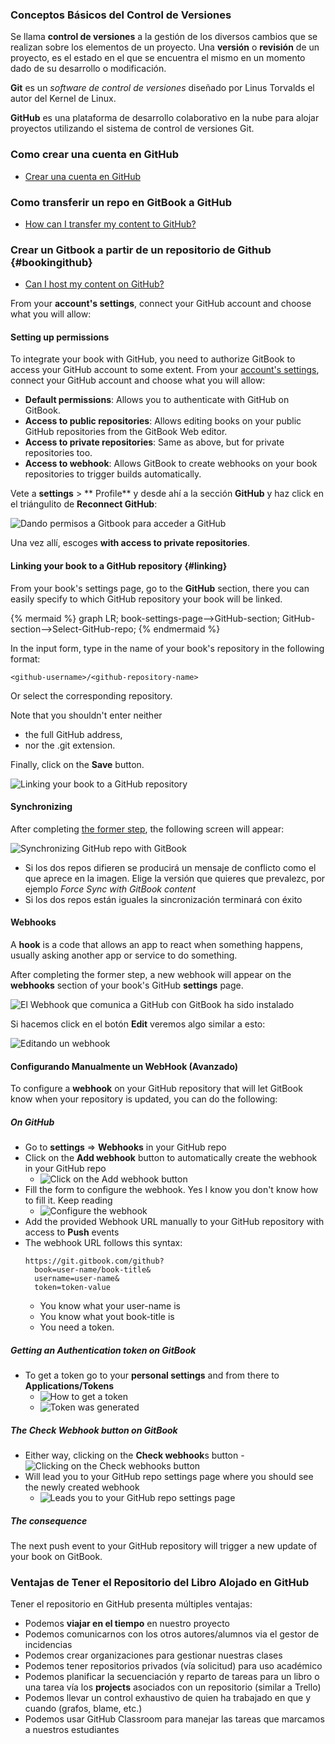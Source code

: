 ### Conceptos Básicos del Control de Versiones

Se llama **control de versiones** a la gestión de los diversos cambios que se realizan sobre los elementos de un proyecto. Una **versión** o **revisión** de un proyecto, es el estado en el que se encuentra el mismo en un momento dado de su desarrollo o modificación.

**Git**  es un *software de control de versiones* diseñado por Linus Torvalds el autor del Kernel de Linux.

**GitHub** es una plataforma de desarrollo colaborativo en la nube para alojar proyectos utilizando el sistema de control de versiones Git.

### Como crear una cuenta en GitHub

* [Crear una cuenta en GitHub](https://github.com/join?source=header-home)

### Como transferir un repo en GitBook a GitHub 

* [How can I transfer my content to GitHub?](https://help.gitbook.com/github/how-can-i-export-to-repo.html)

### Crear un Gitbook a partir de un repositorio de Github {#bookingithub}

* [Can I host my content on GitHub?](https://help.gitbook.com/github/can-i-host-on-github.html)


From your **account's settings**, connect your GitHub account and choose what you will allow:

#### Setting up permissions

To integrate your book with GitHub, you need to authorize GitBook to access your GitHub account to some extent. From your [account's settings](https://www.gitbook.com/settings "account settings"), connect your GitHub account and choose what you will allow:

* **Default permissions**: Allows you to authenticate with GitHub on GitBook.
* **Access to public repositories**: Allows editing books on your public GitHub repositories from the GitBook Web editor.
* **Access to private repositories**: Same as above, but for private repositories too.
* **Access to webhook**: Allows GitBook to create webhooks on your book repositories to trigger builds automatically.

Vete a **settings** > ** Profile** y desde ahí a la sección **GitHub** y haz click en el triángulito de **Reconnect GitHub**:

![Dando permisos a Gitbook para acceder a GitHub](/assets/colaboracion/dandopermisosagitbookparaaccederagithub.png)

Una vez allí, escoges **with access to private repositories**.


#### Linking your book to a GitHub repository {#linking} 

From your book's settings page, go to the **GitHub** section, there you can easily specify to which GitHub repository your book will be linked.


{% mermaid %}
graph LR;
  book-settings-page-->GitHub-section;
  GitHub-section-->Select-GitHub-repo;
{% endmermaid %}



In the input form, type in the name of your book's repository in the following format:

```
<github-username>/<github-repository-name>
```

Or select the corresponding repository.

Note that you shouldn't enter neither 
* the full GitHub address, 
* nor the .git extension.

Finally, click on the **Save** button.

![Linking your book to a GitHub repository](/assets/colaboracion/linkingyourbooktoagithubrepo.png)

#### Synchronizing 

After completing [the former step](#linking), the following screen will appear: 

![Synchronizing GitHub repo with GitBook](/assets/colaboracion/syncgithubgitbook.png)

* Si los dos repos difieren se producirá un mensaje de conflicto como el que aprece en la imagen. Elige la versión que quieres que prevalezc, por ejemplo *Force Sync with GitBook content* 
* Si los dos repos están iguales la sincronización terminará con éxito


#### Webhooks

A **hook** is a code that allows an app to react when something happens, usually asking another app or service to do something.

After completing the former step, a new webhook  will appear on the **webhooks** section of your book's GitHub **settings** page. 

![El Webhook que comunica a GitHub con GitBook ha sido instalado](/assets/colaboracion/webhookinstalledforgithubrepo.png)

Si hacemos click en el botón **Edit** veremos algo similar a esto:

![Editando un webhook](/assets/colaboracion/ediciondeunwebhook.png)

#### Configurando Manualmente un WebHook (Avanzado)

To configure a **webhook** on your GitHub repository that will let GitBook know when your repository is updated, you can do the following:

##### On GitHub
* Go to **settings** ⇒ **Webhooks** in your GitHub repo
* Click on the **Add webhook** button to automatically create the webhook in your GitHub repo
  - ![Click on the **Add webhook** button](/assets/colaboracion/add-webhook-button.png)
* Fill the form to configure the webhook. Yes I know you don't know how to fill it. Keep reading
  - ![Configure the webhook](/assets/colaboracion/configuring-webhook.png)
* Add the provided Webhook URL manually to your GitHub repository with access to **Push** events
* The webhook URL follows this syntax: 
  ```
  https://git.gitbook.com/github?
    book=user-name/book-title&
    username=user-name&
    token=token-value
  ```
  - You know what your user-name is
  - You know what yout book-title is
  - You need a token.
    
##### Getting an Authentication token on GitBook

* To get a token go to your **personal settings** and from there to **Applications/Tokens**
  - ![How to get a token](/assets/colaboracion/generate-a-token.png)
  - ![Token was generated](/token-generado.png)
  
##### The Check Webhook button on GitBook

* Either way, clicking on the **Check webhook**s button 
  -![Clicking on the **Check webhook**s button](/assets/colaboracion/check-webhook-button-gitbook.png)
* Will lead you to your GitHub repo settings page where you should see the newly created webhook
  - ![Leads you to your GitHub repo settings page](/assets/colaboracion/leads-you-to-github-webhook.png)

##### The consequence

The next push event to your GitHub repository will trigger a new update of your book on GitBook.


### Ventajas de Tener el Repositorio del Libro Alojado en GitHub

Tener el repositorio en GitHub presenta múltiples ventajas:

* Podemos **viajar en el tiempo** en nuestro proyecto
* Podemos comunicarnos con los otros autores/alumnos via el gestor de incidencias
* Podemos crear organizaciones para gestionar nuestras clases
* Podemos tener repositorios privados (vía solicitud) para uso académico
* Podemos planificar la secuenciación y reparto de tareas para un libro o una tarea vía los **projects** asociados con un repositorio (similar a Trello)
* Podemos llevar un control exhaustivo de quien ha trabajado en que y cuando (grafos, blame, etc.)
* Podemos usar GitHub Classroom para manejar las tareas que marcamos a nuestros estudiantes







